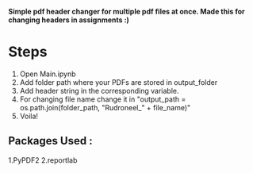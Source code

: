 **Simple pdf header changer for multiple pdf files at once. Made this for changing headers in assignments :)**
# Steps
 1. Open Main.ipynb
 2. Add folder path where your PDFs are stored in output_folder
 3. Add header string in the corresponding variable.
 4. For changing file name change it in "output_path = os.path.join(folder_path, "Rudroneel_" + file_name)"
 5. Voila!

 ## Packages Used :
 1.PyPDF2 
 2.reportlab